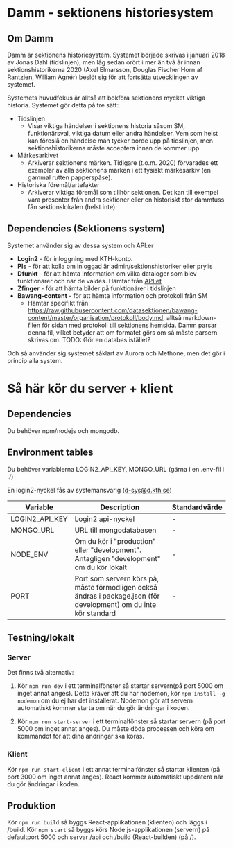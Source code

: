 # Damm - sektionens historiesystem
## Om Damm
Damm är sektionens historiesystem. Systemet började skrivas i januari 2018 av Jonas Dahl (tidslinjen), men låg sedan orört i mer än två år innan sektionshistorikerna 2020 (Axel Elmarsson, 
Douglas Fischer Horn af Rantzien, William Agnér) beslöt sig för att fortsätta utvecklingen av systemet.

Systemets huvudfokus är alltså att bokföra sektionens mycket viktiga historia. Systemet gör detta på tre sätt:
- Tidslinjen
    - Visar viktiga händelser i sektionens historia såsom SM, funktionärsval, viktiga datum eller andra händelser. Vem som helst kan föreslå en händelse man tycker borde upp på tidslinjen, men sektionshistorikerna måste acceptera innan de kommer upp.
- Märkesarkivet
    - Arkiverar sektionens märken. Tidigare (t.o.m. 2020) förvarades ett exemplar av alla sektionens märken i ett fysiskt märkesarkiv (en gammal rutten papperspåse).
- Historiska föremål/artefakter
    - Arkiverar viktiga föremål som tillhör sektionen. Det kan till exempel vara presenter från andra sektioner eller en historiskt stor dammtuss fån sektionslokalen (helst inte).

## Dependencies (Sektionens system)
Systemet använder sig av dessa system och API:er
- **Login2** - för inloggning med KTH-konto.
- **Pls** - för att kolla om inloggad är admin/sektionshistoriker eller prylis
- **Dfunkt** - för att hämta information om vilka dataloger som blev funktionärer och när de valdes. Hämtar från [API:et](https://github.com/datasektionen/dfunkt)
- **Zfinger** - för att hämta bilder på funktionärer i tidslinjen
- **Bawang-content** - för att hämta information och protokoll från SM
    - Hämtar specifikt från https://raw.githubusercontent.com/datasektionen/bawang-content/master/organisation/protokoll/body.md, alltså markdown-filen för sidan med protokoll till sektionens hemsida. Damm parsar denna fil, vilket betyder att om formatet görs om så måste parsern skrivas om. TODO: Gör en databas istället?

Och så använder sig systemet såklart av Aurora och Methone, men det gör i princip alla system.

# Så här kör du server + klient
## Dependencies
Du behöver npm/nodejs och mongodb.

## Environment tables
Du behöver variablerna LOGIN2_API_KEY, MONGO_URL (gärna i en .env-fil i ./)

En login2-nyckel fås av systemansvarig (d-sys@d.kth.se)

| Variable              | Description                           | Standardvärde |
|-----------------------|---------------------------------------| --------------|
| LOGIN2_API_KEY        | Login2 api-nyckel                     | -             |
| MONGO_URL             | URL till mongodatabasen               | -             |
| NODE_ENV              | Om du kör i "production" eller "development". Antagligen "development" om du kör lokalt | - |
| PORT                  | Port som servern körs på, måste förmodligen också ändras i package.json (för development) om du inte kör standard | - |

## Testning/lokalt
### Server
Det finns två alternativ:

1. Kör ```npm run dev``` i ett terminalfönster så startar servern(på port 5000 om inget annat anges). Detta kräver att du har nodemon, kör ```npm install -g nodemon``` om du ej har det installerat. Nodemon gör att servern automatiskt kommer starta om när du gör ändringar i koden.

2. Kör ```npm run start-server``` i ett terminalfönster så startar servern (på port 5000 om inget annat anges). Du måste döda processen och köra om kommandot för att dina ändringar ska köras.

### Klient
Kör ```npm run start-client``` i ett annat terminalfönster så startar klienten (på port 3000 om inget annat anges). React kommer automatiskt uppdatera när du gör ändringar i koden.

## Produktion
Kör ```npm run build``` så byggs React-applikationen (klienten) och läggs i /build.
Kör ```npm start``` så byggs körs Node.js-applikationen (servern) på defaultport 5000 och servar /api och /build (React-builden) (på /).
